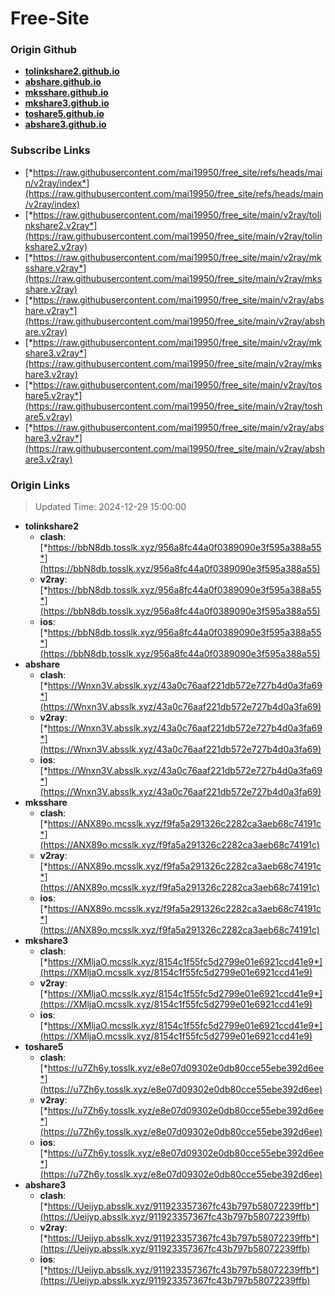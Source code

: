 # Free-Site

### Origin Github

- [**tolinkshare2.github.io**](https://github.com/tolinkshare2/tolinkshare2.github.io)
- [**abshare.github.io**](https://github.com/abshare/abshare.github.io)
- [**mksshare.github.io**](https://github.com/mksshare/mksshare.github.io)
- [**mkshare3.github.io**](https://github.com/mkshare3/mkshare3.github.io)
- [**toshare5.github.io**](https://github.com/toshare5/toshare5.github.io)
- [**abshare3.github.io**](https://github.com/abshare3/abshare3.github.io)

### Subscribe Links

- [*https://raw.githubusercontent.com/mai19950/free_site/refs/heads/main/v2ray/index*](https://raw.githubusercontent.com/mai19950/free_site/refs/heads/main/v2ray/index)
- [*https://raw.githubusercontent.com/mai19950/free_site/main/v2ray/tolinkshare2.v2ray*](https://raw.githubusercontent.com/mai19950/free_site/main/v2ray/tolinkshare2.v2ray)
- [*https://raw.githubusercontent.com/mai19950/free_site/main/v2ray/mksshare.v2ray*](https://raw.githubusercontent.com/mai19950/free_site/main/v2ray/mksshare.v2ray)
- [*https://raw.githubusercontent.com/mai19950/free_site/main/v2ray/abshare.v2ray*](https://raw.githubusercontent.com/mai19950/free_site/main/v2ray/abshare.v2ray)
- [*https://raw.githubusercontent.com/mai19950/free_site/main/v2ray/mkshare3.v2ray*](https://raw.githubusercontent.com/mai19950/free_site/main/v2ray/mkshare3.v2ray)
- [*https://raw.githubusercontent.com/mai19950/free_site/main/v2ray/toshare5.v2ray*](https://raw.githubusercontent.com/mai19950/free_site/main/v2ray/toshare5.v2ray)
- [*https://raw.githubusercontent.com/mai19950/free_site/main/v2ray/abshare3.v2ray*](https://raw.githubusercontent.com/mai19950/free_site/main/v2ray/abshare3.v2ray)

### Origin Links

> Updated Time: 2024-12-29 15:00:00

- **tolinkshare2**
  - **clash**: [*https://bbN8db.tosslk.xyz/956a8fc44a0f0389090e3f595a388a55*](https://bbN8db.tosslk.xyz/956a8fc44a0f0389090e3f595a388a55)
  - **v2ray**: [*https://bbN8db.tosslk.xyz/956a8fc44a0f0389090e3f595a388a55*](https://bbN8db.tosslk.xyz/956a8fc44a0f0389090e3f595a388a55)
  - **ios**: [*https://bbN8db.tosslk.xyz/956a8fc44a0f0389090e3f595a388a55*](https://bbN8db.tosslk.xyz/956a8fc44a0f0389090e3f595a388a55)
- **abshare**
  - **clash**: [*https://Wnxn3V.absslk.xyz/43a0c76aaf221db572e727b4d0a3fa69*](https://Wnxn3V.absslk.xyz/43a0c76aaf221db572e727b4d0a3fa69)
  - **v2ray**: [*https://Wnxn3V.absslk.xyz/43a0c76aaf221db572e727b4d0a3fa69*](https://Wnxn3V.absslk.xyz/43a0c76aaf221db572e727b4d0a3fa69)
  - **ios**: [*https://Wnxn3V.absslk.xyz/43a0c76aaf221db572e727b4d0a3fa69*](https://Wnxn3V.absslk.xyz/43a0c76aaf221db572e727b4d0a3fa69)
- **mksshare**
  - **clash**: [*https://ANX89o.mcsslk.xyz/f9fa5a291326c2282ca3aeb68c74191c*](https://ANX89o.mcsslk.xyz/f9fa5a291326c2282ca3aeb68c74191c)
  - **v2ray**: [*https://ANX89o.mcsslk.xyz/f9fa5a291326c2282ca3aeb68c74191c*](https://ANX89o.mcsslk.xyz/f9fa5a291326c2282ca3aeb68c74191c)
  - **ios**: [*https://ANX89o.mcsslk.xyz/f9fa5a291326c2282ca3aeb68c74191c*](https://ANX89o.mcsslk.xyz/f9fa5a291326c2282ca3aeb68c74191c)
- **mkshare3**
  - **clash**: [*https://XMljaO.mcsslk.xyz/8154c1f55fc5d2799e01e6921ccd41e9*](https://XMljaO.mcsslk.xyz/8154c1f55fc5d2799e01e6921ccd41e9)
  - **v2ray**: [*https://XMljaO.mcsslk.xyz/8154c1f55fc5d2799e01e6921ccd41e9*](https://XMljaO.mcsslk.xyz/8154c1f55fc5d2799e01e6921ccd41e9)
  - **ios**: [*https://XMljaO.mcsslk.xyz/8154c1f55fc5d2799e01e6921ccd41e9*](https://XMljaO.mcsslk.xyz/8154c1f55fc5d2799e01e6921ccd41e9)
- **toshare5**
  - **clash**: [*https://u7Zh6y.tosslk.xyz/e8e07d09302e0db80cce55ebe392d6ee*](https://u7Zh6y.tosslk.xyz/e8e07d09302e0db80cce55ebe392d6ee)
  - **v2ray**: [*https://u7Zh6y.tosslk.xyz/e8e07d09302e0db80cce55ebe392d6ee*](https://u7Zh6y.tosslk.xyz/e8e07d09302e0db80cce55ebe392d6ee)
  - **ios**: [*https://u7Zh6y.tosslk.xyz/e8e07d09302e0db80cce55ebe392d6ee*](https://u7Zh6y.tosslk.xyz/e8e07d09302e0db80cce55ebe392d6ee)
- **abshare3**
  - **clash**: [*https://Ueijyp.absslk.xyz/911923357367fc43b797b58072239ffb*](https://Ueijyp.absslk.xyz/911923357367fc43b797b58072239ffb)
  - **v2ray**: [*https://Ueijyp.absslk.xyz/911923357367fc43b797b58072239ffb*](https://Ueijyp.absslk.xyz/911923357367fc43b797b58072239ffb)
  - **ios**: [*https://Ueijyp.absslk.xyz/911923357367fc43b797b58072239ffb*](https://Ueijyp.absslk.xyz/911923357367fc43b797b58072239ffb)

